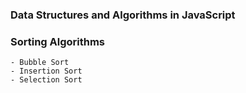 ### Data Structures and Algorithms in JavaScript

### Sorting Algorithms
    - Bubble Sort
    - Insertion Sort
    - Selection Sort
    